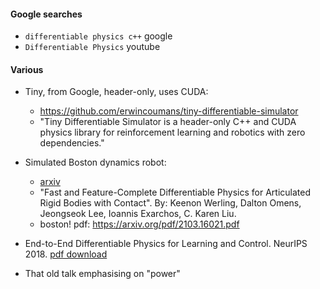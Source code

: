 


#### Google searches
* `differentiable physics c++` google
* `Differentiable Physics` youtube

#### Various
* Tiny, from Google, header-only, uses CUDA:
   * https://github.com/erwincoumans/tiny-differentiable-simulator
   * "Tiny Differentiable Simulator is a header-only C++ and CUDA physics library for reinforcement learning and robotics with zero dependencies."

* Simulated Boston dynamics robot:
   * [arxiv](https://arxiv.org/abs/2103.16021)
   * "Fast and Feature-Complete Differentiable Physics for Articulated Rigid Bodies with Contact". By: Keenon Werling, Dalton Omens, Jeongseok Lee, Ioannis Exarchos, C. Karen Liu.
   * boston! pdf: https://arxiv.org/pdf/2103.16021.pdf

* End-to-End Differentiable Physics for Learning and Control. NeurIPS 2018. [pdf download](https://proceedings.neurips.cc/paper/2018/file/842424a1d0595b76ec4fa03c46e8d755-Paper.pdf)

* That old talk emphasising on "power"
